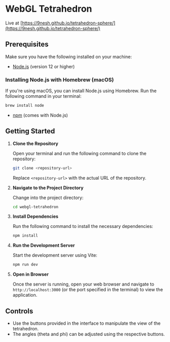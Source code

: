 # WebGL Tetrahedron

Live at [https://9nesh.github.io/tetrahedron-sphere/](https://9nesh.github.io/tetrahedron-sphere/)

## Prerequisites

Make sure you have the following installed on your machine:

- [Node.js](https://nodejs.org/) (version 12 or higher)

### Installing Node.js with Homebrew (macOS)

If you're using macOS, you can install Node.js using Homebrew. Run the following command in your terminal:

```bash
brew install node
```

- [npm](https://www.npmjs.com/) (comes with Node.js)

## Getting Started

1. **Clone the Repository**

   Open your terminal and run the following command to clone the repository:

   ```bash
   git clone <repository-url>
   ```

   Replace `<repository-url>` with the actual URL of the repository.

2. **Navigate to the Project Directory**

   Change into the project directory:

   ```bash
   cd webgl-tetrahedron
   ```

3. **Install Dependencies**

   Run the following command to install the necessary dependencies:

   ```bash
   npm install
   ```

4. **Run the Development Server**

   Start the development server using Vite:

   ```bash
   npm run dev
   ```

5. **Open in Browser**

   Once the server is running, open your web browser and navigate to `http://localhost:3000` (or the port specified in the terminal) to view the application.

## Controls

- Use the buttons provided in the interface to manipulate the view of the tetrahedron.
- The angles (theta and phi) can be adjusted using the respective buttons.

